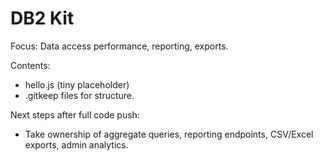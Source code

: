 # DB2 Kit

Focus: Data access performance, reporting, exports.

Contents:
- hello.js (tiny placeholder)
- .gitkeep files for structure.

Next steps after full code push:
- Take ownership of aggregate queries, reporting endpoints, CSV/Excel exports, admin analytics.
